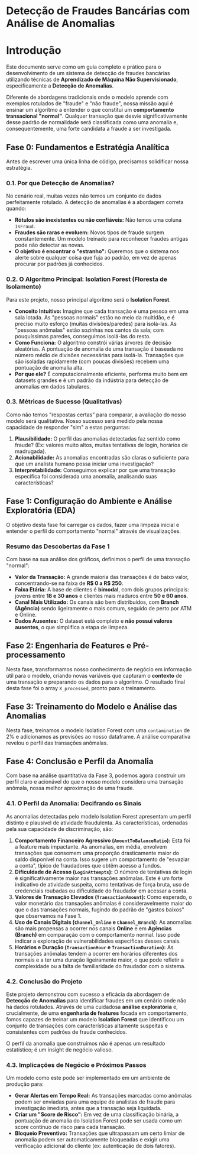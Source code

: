 # Detecção de Fraudes Bancárias com Análise de Anomalias

# Introdução

Este documento serve como um guia completo e prático para o desenvolvimento de um sistema de detecção de fraudes bancárias utilizando técnicas de **Aprendizado de Máquina Não Supervisionado**, especificamente a **Detecção de Anomalias**.

Diferente de abordagens tradicionais onde o modelo aprende com exemplos rotulados de "fraude" e "não fraude", nossa missão aqui é ensinar um algoritmo a entender o que constitui um **comportamento transacional "normal"**. Qualquer transação que desvie significativamente desse padrão de normalidade será classificada como uma anomalia e, consequentemente, uma forte candidata a fraude a ser investigada.

## Fase 0: Fundamentos e Estratégia Analítica

Antes de escrever uma única linha de código, precisamos solidificar nossa estratégia.

### 0.1. Por que Detecção de Anomalias?

No cenário real, muitas vezes não temos um conjunto de dados perfeitamente rotulado. A detecção de anomalias é a abordagem correta quando:

- **Rótulos são inexistentes ou não confiáveis:** Não temos uma coluna `IsFraud`.
- **Fraudes são raras e evoluem:** Novos tipos de fraude surgem constantemente. Um modelo treinado para reconhecer fraudes antigas pode não detectar as novas.
- **O objetivo é encontrar o "estranho":** Queremos que o sistema nos alerte sobre qualquer coisa que fuja ao padrão, em vez de apenas procurar por padrões já conhecidos.

### 0.2. O Algoritmo Principal: Isolation Forest (Floresta de Isolamento)

Para este projeto, nosso principal algoritmo será o **Isolation Forest**.

- **Conceito Intuitivo:** Imagine que cada transação é uma pessoa em uma sala lotada. As "pessoas normais" estão no meio da multidão, e é preciso muito esforço (muitas divisões/paredes) para isolá-las. As "pessoas anômalas" estão sozinhas nos cantos da sala; com pouquíssimas paredes, conseguimos isolá-las do resto.
- **Como Funciona:** O algoritmo constrói várias árvores de decisão aleatórias. A pontuação de anomalia de uma transação é baseada no número médio de divisões necessárias para isolá-la. Transações que são isoladas rapidamente (com poucas divisões) recebem uma pontuação de anomalia alta.
- **Por que ele?** É computacionalmente eficiente, performa muito bem em datasets grandes e é um padrão da indústria para detecção de anomalias em dados tabulares.

### 0.3. Métricas de Sucesso (Qualitativas)

Como não temos "respostas certas" para comparar, a avaliação do nosso modelo será qualitativa. Nosso sucesso será medido pela nossa capacidade de responder "sim" a estas perguntas:

1. **Plausibilidade:** O perfil das anomalias detectadas faz sentido como fraude? (Ex: valores muito altos, muitas tentativas de login, horários de madrugada).
2. **Acionabilidade:** As anomalias encontradas são claras o suficiente para que um analista humano possa iniciar uma investigação?
3. **Interpretabilidade:** Conseguimos explicar por que uma transação específica foi considerada uma anomalia, analisando suas características?

## Fase 1: Configuração do Ambiente e Análise Exploratória (EDA)

O objetivo desta fase foi carregar os dados, fazer uma limpeza inicial e entender o perfil do comportamento "normal" através de visualizações.

### Resumo das Descobertas da Fase 1

Com base na sua análise dos gráficos, definimos o perfil de uma transação "normal":

- **Valor da Transação:** A grande maioria das transações é de baixo valor, concentrando-se na faixa de **R$ 0 a R$ 250**.
- **Faixa Etária:** A base de clientes é **bimodal**, com dois grupos principais: jovens entre **18 e 30 anos** e clientes mais maduros entre **50 e 60 anos**.
- **Canal Mais Utilizado:** Os canais são bem distribuídos, com **Branch (Agência)** sendo ligeiramente o mais comum, seguido de perto por ATM e Online.
- **Dados Ausentes:** O dataset está completo e **não possui valores ausentes**, o que simplifica a etapa de limpeza.

## Fase 2: Engenharia de Features e Pré-processamento

Nesta fase, transformamos nosso conhecimento de negócio em informação útil para o modelo, criando novas variáveis que capturam o **contexto** de uma transação e preparando os dados para o algoritmo. O resultado final desta fase foi o array `X_processed`, pronto para o treinamento.

## Fase 3: Treinamento do Modelo e Análise das Anomalias

Nesta fase, treinamos o modelo Isolation Forest com uma `contamination` de 2% e adicionamos as previsões ao nosso dataframe. A análise comparativa revelou o perfil das transações anômalas.

## Fase 4: Conclusão e Perfil da Anomalia

Com base na análise quantitativa da Fase 3, podemos agora construir um perfil claro e acionável do que o nosso modelo considera uma transação anômala, nossa melhor aproximação de uma fraude.

### 4.1. O Perfil da Anomalia: Decifrando os Sinais

As anomalias detectadas pelo modelo Isolation Forest apresentam um perfil distinto e plausível de atividade fraudulenta. As características, ordenadas pela sua capacidade de discriminação, são:

1. **Comportamento Financeiro Agressivo (`AmountToBalanceRatio`):** Esta foi a feature mais impactante. As anomalias, em média, envolvem transações que consomem uma proporção drasticamente maior do saldo disponível na conta. Isso sugere um comportamento de "esvaziar a conta", típico de fraudadores que obtêm acesso a fundos.
2. **Dificuldade de Acesso (`LoginAttempts`):** O número de tentativas de login é significativamente maior nas transações anômalas. Este é um forte indicativo de atividade suspeita, como tentativas de força bruta, uso de credenciais roubadas ou dificuldade do fraudador em acessar a conta.
3. **Valores de Transação Elevados (`TransactionAmount`):** Como esperado, o valor monetário das transações anômalas é consideravelmente maior do que o das transações normais, fugindo do padrão de "gastos baixos" que observamos na Fase 1.
4. **Uso de Canais Digitais (`Channel_Online` e `Channel_Branch`):** As anomalias são mais propensas a ocorrer nos canais **Online** e em **Agências (Branch)** em comparação com o comportamento normal. Isso pode indicar a exploração de vulnerabilidades específicas desses canais.
5. **Horários e Duração (`TransactionHour` e `TransactionDuration`):** As transações anômalas tendem a ocorrer em horários diferentes dos normais e a ter uma duração ligeiramente maior, o que pode refletir a complexidade ou a falta de familiaridade do fraudador com o sistema.

### 4.2. Conclusão do Projeto

Este projeto demonstrou com sucesso a eficácia da abordagem de **Detecção de Anomalias** para identificar fraudes em um cenário onde não há dados rotulados. Através de uma cuidadosa **análise exploratória** e, crucialmente, de uma **engenharia de features** focada em comportamento, fomos capazes de treinar um modelo **Isolation Forest** que identificou um conjunto de transações com características altamente suspeitas e consistentes com padrões de fraude conhecidos.

O perfil da anomalia que construímos não é apenas um resultado estatístico; é um insight de negócio valioso.

### 4.3. Implicações de Negócio e Próximos Passos

Um modelo como este pode ser implementado em um ambiente de produção para:

- **Gerar Alertas em Tempo Real:** As transações marcadas como anômalas podem ser enviadas para uma equipe de analistas de fraude para investigação imediata, antes que a transação seja liquidada.
- **Criar um "Score de Risco":** Em vez de uma classificação binária, a pontuação de anomalia do Isolation Forest pode ser usada como um score contínuo de risco para cada transação.
- **Bloqueio Preventivo:** Transações que ultrapassam um certo limiar de anomalia podem ser automaticamente bloqueadas e exigir uma verificação adicional do cliente (ex: autenticação de dois fatores).